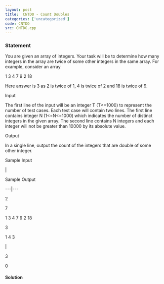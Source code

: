 ```yaml
---
layout: post
title:  CNTDO - Count Doubles
categories: ['uncategorized']
code: CNTDO
src: CNTDO.cpp
---
```


### **Statement**

You are given an array of integers. Your task will be to determine how many
integers in the array are twice of some other integers in the same array. For
example, consider an array

1 3 4 7 9 2 18

Here answer is 3 as 2 is twice of 1, 4 is twice of 2 and 18 is twice of 9.

Input

The first line of the input will be an integer T (T<=1000) to represent the
number of test cases. Each test case will contain two lines. The first line
contains integer N (1<=N<=1000) which indicates the number of distinct
integers in the given array. The second line contains N integers and each
integer will not be greater than 10000 by its absolute value.

Output

In a single line, output the count of the integers that are double of some
other integer.

Sample Input

|

Sample Output  
  
---|---  
  
2

7

1 3 4 7 9 2 18

3

1 4 3

|

3

0



#### **Solution**



